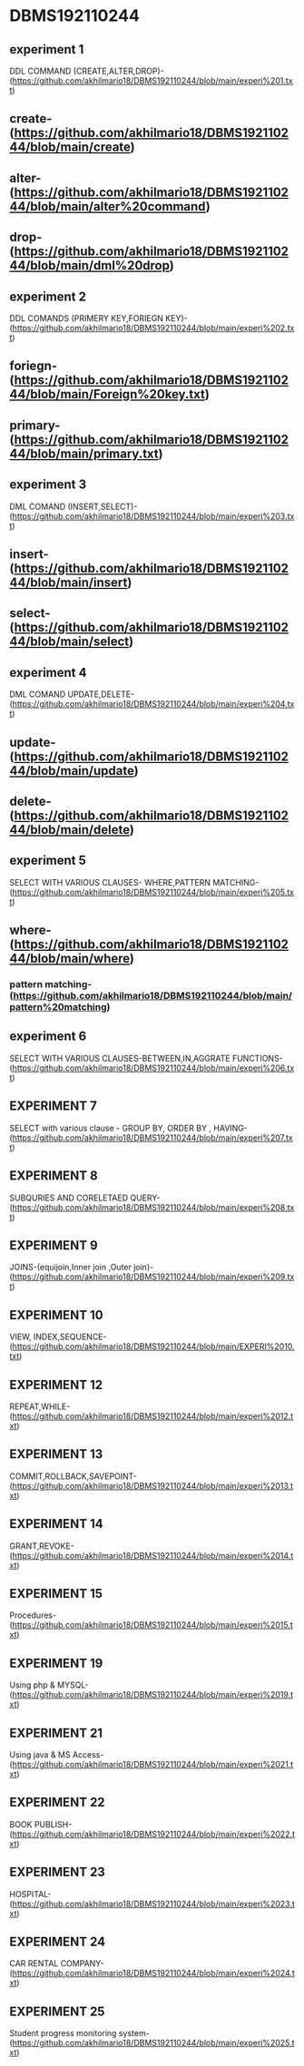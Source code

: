 # DBMS192110244
## experiment 1
DDL COMMAND (CREATE,ALTER,DROP)-(https://github.com/akhilmario18/DBMS192110244/blob/main/experi%201.txt)
## create-(https://github.com/akhilmario18/DBMS192110244/blob/main/create)
## alter-(https://github.com/akhilmario18/DBMS192110244/blob/main/alter%20command)
## drop-(https://github.com/akhilmario18/DBMS192110244/blob/main/dml%20drop)
## experiment 2
DDL COMANDS (PRIMERY KEY,FORIEGN KEY)-(https://github.com/akhilmario18/DBMS192110244/blob/main/experi%202.txt)
## foriegn-(https://github.com/akhilmario18/DBMS192110244/blob/main/Foreign%20key.txt)
## primary-(https://github.com/akhilmario18/DBMS192110244/blob/main/primary.txt)
## experiment 3
DML COMAND (INSERT,SELECT)-(https://github.com/akhilmario18/DBMS192110244/blob/main/experi%203.txt)
## insert-(https://github.com/akhilmario18/DBMS192110244/blob/main/insert)
## select-(https://github.com/akhilmario18/DBMS192110244/blob/main/select)
## experiment 4
DML COMAND UPDATE,DELETE-(https://github.com/akhilmario18/DBMS192110244/blob/main/experi%204.txt)
## update-(https://github.com/akhilmario18/DBMS192110244/blob/main/update)
## delete-(https://github.com/akhilmario18/DBMS192110244/blob/main/delete)
## experiment 5
SELECT WITH VARIOUS CLAUSES- WHERE,PATTERN MATCHING-(https://github.com/akhilmario18/DBMS192110244/blob/main/experi%205.txt)
## where-(https://github.com/akhilmario18/DBMS192110244/blob/main/where)
### pattern matching-(https://github.com/akhilmario18/DBMS192110244/blob/main/pattern%20matching)
## experiment 6
SELECT WITH VARIOUS CLAUSES-BETWEEN,IN,AGGRATE FUNCTIONS-(https://github.com/akhilmario18/DBMS192110244/blob/main/experi%206.txt)
## EXPERIMENT 7
SELECT with various clause - GROUP BY, ORDER BY , HAVING-(https://github.com/akhilmario18/DBMS192110244/blob/main/experi%207.txt)
## EXPERIMENT 8
SUBQURIES AND CORELETAED QUERY-(https://github.com/akhilmario18/DBMS192110244/blob/main/experi%208.txt)
## EXPERIMENT 9
JOINS-(equijoin,Inner join ,Outer join)-(https://github.com/akhilmario18/DBMS192110244/blob/main/experi%209.txt)
## EXPERIMENT 10
VIEW, INDEX,SEQUENCE-(https://github.com/akhilmario18/DBMS192110244/blob/main/EXPERI%2010.txt)
## EXPERIMENT 12
REPEAT,WHILE-(https://github.com/akhilmario18/DBMS192110244/blob/main/experi%2012.txt)
## EXPERIMENT 13
COMMIT,ROLLBACK,SAVEPOINT-(https://github.com/akhilmario18/DBMS192110244/blob/main/experi%2013.txt)
## EXPERIMENT 14
GRANT,REVOKE-(https://github.com/akhilmario18/DBMS192110244/blob/main/experi%2014.txt)
## EXPERIMENT 15
Procedures-(https://github.com/akhilmario18/DBMS192110244/blob/main/experi%2015.txt)
## EXPERIMENT 19
Using php & MYSQL-(https://github.com/akhilmario18/DBMS192110244/blob/main/experi%2019.txt)
## EXPERIMENT 21
Using java & MS Access-(https://github.com/akhilmario18/DBMS192110244/blob/main/experi%2021.txt)
## EXPERIMENT 22
BOOK PUBLISH-(https://github.com/akhilmario18/DBMS192110244/blob/main/experi%2022.txt)
## EXPERIMENT 23
HOSPITAL-(https://github.com/akhilmario18/DBMS192110244/blob/main/experi%2023.txt)
## EXPERIMENT 24
CAR RENTAL COMPANY-(https://github.com/akhilmario18/DBMS192110244/blob/main/experi%2024.txt)
## EXPERIMENT 25
Student progress monitoring system-(https://github.com/akhilmario18/DBMS192110244/blob/main/experi%2025.txt)
